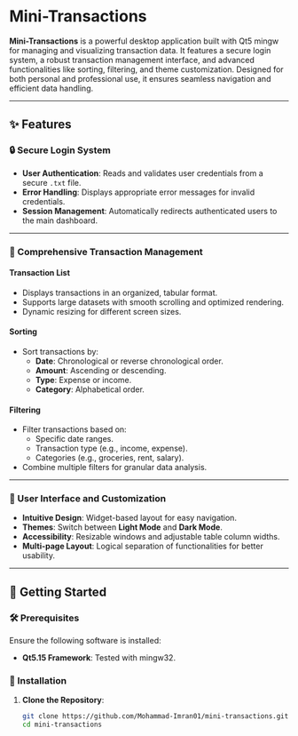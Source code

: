 # Mini-Transactions

**Mini-Transactions** is a powerful desktop application built with Qt5 mingw for managing and visualizing transaction data. It features a secure login system, a robust transaction management interface, and advanced functionalities like sorting, filtering, and theme customization. Designed for both personal and professional use, it ensures seamless navigation and efficient data handling.

---

## ✨ Features

### 🔒 Secure Login System
- **User Authentication**: Reads and validates user credentials from a secure `.txt` file.
- **Error Handling**: Displays appropriate error messages for invalid credentials.
- **Session Management**: Automatically redirects authenticated users to the main dashboard.

---

### 💼 Comprehensive Transaction Management
#### **Transaction List**
- Displays transactions in an organized, tabular format.
- Supports large datasets with smooth scrolling and optimized rendering.
- Dynamic resizing for different screen sizes.

#### **Sorting**
- Sort transactions by:
  - **Date**: Chronological or reverse chronological order.
  - **Amount**: Ascending or descending.
  - **Type**: Expense or income.
  - **Category**: Alphabetical order.

#### **Filtering**
- Filter transactions based on:
  - Specific date ranges.
  - Transaction type (e.g., income, expense).
  - Categories (e.g., groceries, rent, salary).
- Combine multiple filters for granular data analysis.

---

### 🎨 User Interface and Customization
- **Intuitive Design**: Widget-based layout for easy navigation.
- **Themes**: Switch between **Light Mode** and **Dark Mode**.
- **Accessibility**: Resizable windows and adjustable table column widths.
- **Multi-page Layout**: Logical separation of functionalities for better usability.

---

## 🚀 Getting Started

### 🛠️ Prerequisites
Ensure the following software is installed:
- **Qt5.15 Framework**: Tested with mingw32.

### 🔧 Installation

1. **Clone the Repository**:
   ```bash
   git clone https://github.com/Mohammad-Imran01/mini-transactions.git
   cd mini-transactions
